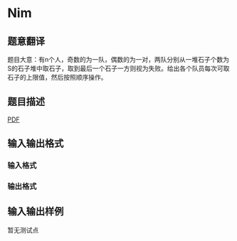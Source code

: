# Nim

## 题意翻译

题目大意：有n个人，奇数的为一队，偶数的为一对，两队分别从一堆石子个数为S的石子堆中取石子，取到最后一个石子一方则视为失败。给出各个队员每次可取石子的上限值，然后按照顺序操作。

## 题目描述

[problemUrl]: https://uva.onlinejudge.org/index.php?option=com_onlinejudge&Itemid=8&category=448&page=show_problem&problem=4334

[PDF](https://uva.onlinejudge.org/external/15/p1559.pdf)

## 输入输出格式

### 输入格式

### 输出格式

## 输入输出样例

暂无测试点

